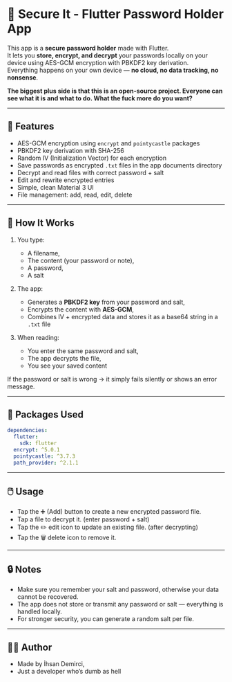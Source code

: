 # 🔐 Secure It - Flutter Password Holder App

This app is a **secure password holder** made with Flutter.  
It lets you **store, encrypt, and decrypt** your passwords locally on your device using AES-GCM encryption with PBKDF2 key derivation.  
Everything happens on your own device — **no cloud, no data tracking, no nonsense**.

**The biggest plus side is that this is an open-source project. Everyone can see what it is and what to do. What the fuck more do you want?**

---

## 🚀 Features

- AES-GCM encryption using `encrypt` and `pointycastle` packages  
- PBKDF2 key derivation with SHA-256  
- Random IV (Initialization Vector) for each encryption  
- Save passwords as encrypted `.txt` files in the app documents directory  
- Decrypt and read files with correct password + salt  
- Edit and rewrite encrypted entries  
- Simple, clean Material 3 UI  
- File management: add, read, edit, delete  

---

## 🧠 How It Works

1. You type:
   - A filename,
   - The content (your password or note),  
   - A password, 
   - A salt 

2. The app:
   - Generates a **PBKDF2 key** from your password and salt,  
   - Encrypts the content with **AES-GCM**,  
   - Combines IV + encrypted data and stores it as a base64 string in a `.txt` file  

3. When reading:
   - You enter the same password and salt,  
   - The app decrypts the file, 
   - You see your saved content

If the password or salt is wrong → it simply fails silently or shows an error message.

---

## 🧩 Packages Used

```yaml
dependencies:
  flutter:
    sdk: flutter
  encrypt: ^5.0.1
  pointycastle: ^3.7.3
  path_provider: ^2.1.1
```

---

## 🖱️ Usage
  - Tap the ➕ (Add) button to create a new encrypted password file.
  - Tap a file to decrypt it. (enter password + salt)
  - Tap the ✏️ edit icon to update an existing file. (after decrypting)
  - Tap the 🗑️ delete icon to remove it.

---

## 🔒 Notes
  - Make sure you remember your salt and password, otherwise your data cannot be recovered.
  - The app does not store or transmit any password or salt — everything is handled locally.
  - For stronger security, you can generate a random salt per file.

---

## 🧑‍💻 Author
  - Made by İhsan Demirci,
  - Just a developer who’s dumb as hell

